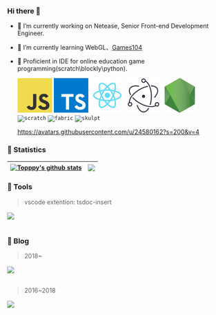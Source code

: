 ### Hi there 👋


- 🔭 I’m currently working on Netease, Senior Front-end Development Engineer.
- 🌱 I’m currently learning WebGL、[Games104](https://space.bilibili.com/512313464/channel/collectiondetail?sid=292637)
- 💼 Proficient in IDE for online education game programming(scratch\blockly\python).

  <code><img height="80" alt="javascript" src="https://raw.githubusercontent.com/github/explore/80688e429a7d4ef2fca1e82350fe8e3517d3494d/topics/javascript/javascript.png"></code>
  <code><img height="80" alt="typescript" src="https://raw.githubusercontent.com/github/explore/80688e429a7d4ef2fca1e82350fe8e3517d3494d/topics/typescript/typescript.png"></code>
  <code><img height="80" alt="react" src="https://raw.githubusercontent.com/github/explore/80688e429a7d4ef2fca1e82350fe8e3517d3494d/topics/react/react.png"></code>
  <code><img height="80" alt="electron" src="https://raw.githubusercontent.com/github/explore/5c058a388828bb5fde0bcafd4bc867b5bb3f26f3/topics/electron/electron.png"></code>
  <code><img height="80" alt="nodejs" src="https://raw.githubusercontent.com/github/explore/80688e429a7d4ef2fca1e82350fe8e3517d3494d/topics/nodejs/nodejs.png"></code>  <code><img height="80" alt="scratch" src="https://avatars.githubusercontent.com/u/103071332?s=200&v=4"></code> 
  <code><img height="80" alt="fabric" src="https://avatars.githubusercontent.com/u/24580162?s=200&v=4"></code> 
  <code><img  width="80" alt="skulpt" src="https://github.com/skulpt/skulpt/blob/gh-pages/img/logo.png?raw=true"></code>
  
  https://avatars.githubusercontent.com/u/24580162?s=200&v=4


### :tada: Statistics

| <a href="https://github.com/Topppy/github-readme-stats"> <img align="center" src="https://github-readme-stats.vercel.app/api?username=Topppy&show_icons=true&include_all_commits=true&theme=buefy&hide_border=true" alt="Topppy's github stats" /></a> | <a href="https://github.com/Topppy/github-readme-stats"><img align="center" src="https://github-readme-stats.vercel.app/api/top-langs/?username=Topppy&layout=compact&theme=buefy&hide_border=true" /></a> |
| ------------- | ------------- |

###  :hammer: Tools

> vscode extention: tsdoc-insert

<a href="https://github.com/Topppy/tsdoc-insert"> 
  <img align="center" src="https://github-readme-stats.vercel.app/api/pin/?username=Topppy&repo=tsdoc-insert&theme=buefy" />
</a>

<br />
<br />

### 📝 Blog

> 2018~
<a href="https://github.com/Topppy/hexo-blog">
  <img align="center" src="https://github-readme-stats.vercel.app/api/pin/?username=Topppy&repo=hexo-blog&theme=buefy" />
</a>

<br />
<br />

> 2016~2018
<a href="https://github.com/Topppy/topppy.github.io">
  <img align="center" src="https://github-readme-stats.vercel.app/api/pin/?username=Topppy&repo=topppy.github.io&theme=buefy" />
</a>
